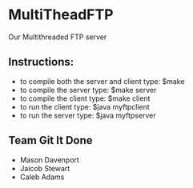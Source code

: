 # MultiTheadFTP
Our Multithreaded FTP server 

## Instructions:
+ to compile both the server and client type: $make 
+ to compile the server type: $make server
+ to compile the client type: $make client
+ to run the client type: $java myftpclient <SERVER IP> <NORMAL PORT> <TERMINATION PORT>
+ to run the server type: $java myftpserver <NORMAL PORT> <TERMINATION PORT>

## Team Git It Done
- Mason Davenport
- Jaicob Stewart
- Caleb Adams